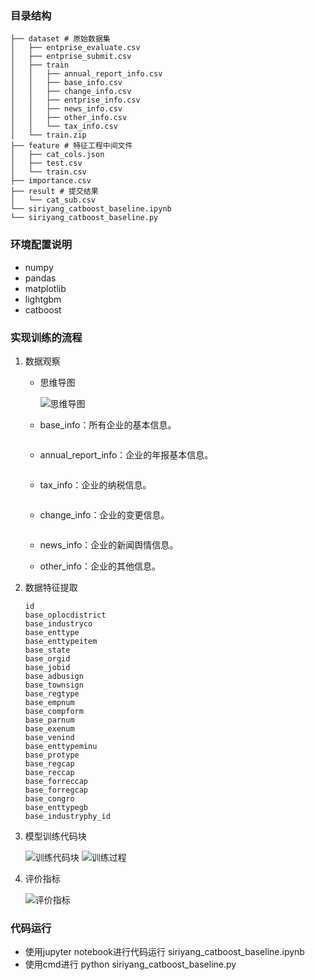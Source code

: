 

### 目录结构

```
├── dataset # 原始数据集
│   ├── entprise_evaluate.csv
│   ├── entprise_submit.csv
│   ├── train
│   │   ├── annual_report_info.csv
│   │   ├── base_info.csv
│   │   ├── change_info.csv
│   │   ├── entprise_info.csv
│   │   ├── news_info.csv
│   │   ├── other_info.csv
│   │   └── tax_info.csv
│   └── train.zip
├── feature # 特征工程中间文件
│   ├── cat_cols.json 
│   ├── test.csv 
│   └── train.csv 
├── importance.csv 
├── result # 提交结果
│   └── cat_sub.csv 
└── siriyang_catboost_baseline.ipynb
└── siriyang_catboost_baseline.py
```

### 环境配置说明

- numpy
- pandas
- matplotlib
- lightgbm
- catboost

### 实现训练的流程

1. 数据观察

   - 思维导图

     <img src="./img/0.png" title="思维导图" alt="思维导图">

   - base_info：所有企业的基本信息。

     <img src="./img/1.1.png" title="base_info数据完整情况" alt="">

   - annual_report_info：企业的年报基本信息。

     <img src="./img/2.1.png" title="annual_report_info数据完整情况" alt="">

   - tax_info：企业的纳税信息。

     <img src="./img/3.1.png" title="tax_info数据完整情况" alt="">

   - change_info：企业的变更信息。

     <img src="./img/4.1.png" title="change_info数据完整情况" alt="">

   - news_info：企业的新闻舆情信息。

   - other_info：企业的其他信息。

2. 数据特征提取

   ~~~text
   id
   base_oplocdistrict
   base_industryco
   base_enttype
   base_enttypeitem
   base_state
   base_orgid
   base_jobid
   base_adbusign
   base_townsign
   base_regtype
   base_empnum
   base_compform
   base_parnum
   base_exenum
   base_venind
   base_enttypeminu
   base_protype
   base_regcap
   base_reccap
   base_forreccap
   base_forregcap
   base_congro
   base_enttypegb
   base_industryphy_id
   ~~~

3. 模型训练代码块

   <img src="./img/1.png" alt="训练代码块" title="训练代码块">

   <img src="./img/2.png" alt="训练过程" title="训练过程">

4. 评价指标

   <img src="./img/3.png" title="评价指标" alt="评价指标">

### 代码运行

- 使用jupyter notebook进行代码运行 siriyang_catboost_baseline.ipynb
- 使用cmd进行 python siriyang_catboost_baseline.py